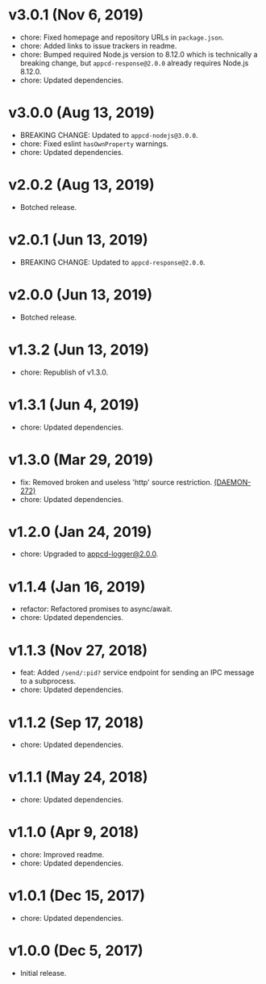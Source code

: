 # v3.0.1 (Nov 6, 2019)

 * chore: Fixed homepage and repository URLs in `package.json`.
 * chore: Added links to issue trackers in readme.
 * chore: Bumped required Node.js version to 8.12.0 which is technically a breaking change, but
   `appcd-response@2.0.0` already requires Node.js 8.12.0.
 * chore: Updated dependencies.

# v3.0.0 (Aug 13, 2019)

 * BREAKING CHANGE: Updated to `appcd-nodejs@3.0.0`.
 * chore: Fixed eslint `hasOwnProperty` warnings.
 * chore: Updated dependencies.

# v2.0.2 (Aug 13, 2019)

 * Botched release.

# v2.0.1 (Jun 13, 2019)

 * BREAKING CHANGE: Updated to `appcd-response@2.0.0`.

# v2.0.0 (Jun 13, 2019)

 * Botched release.

# v1.3.2 (Jun 13, 2019)

 * chore: Republish of v1.3.0.

# v1.3.1 (Jun 4, 2019)

 * chore: Updated dependencies.

# v1.3.0 (Mar 29, 2019)

 * fix: Removed broken and useless 'http' source restriction.
   [(DAEMON-272)](https://jira.appcelerator.org/browse/DAEMON-272)
 * chore: Updated dependencies.

# v1.2.0 (Jan 24, 2019)

 * chore: Upgraded to appcd-logger@2.0.0.

# v1.1.4 (Jan 16, 2019)

 * refactor: Refactored promises to async/await.
 * chore: Updated dependencies.

# v1.1.3 (Nov 27, 2018)

 * feat: Added `/send/:pid?` service endpoint for sending an IPC message to a subprocess.
 * chore: Updated dependencies.

# v1.1.2 (Sep 17, 2018)

 * chore: Updated dependencies.

# v1.1.1 (May 24, 2018)

 * chore: Updated dependencies.

# v1.1.0 (Apr 9, 2018)

 * chore: Improved readme.
 * chore: Updated dependencies.

# v1.0.1 (Dec 15, 2017)

 * chore: Updated dependencies.

# v1.0.0 (Dec 5, 2017)

 - Initial release.
